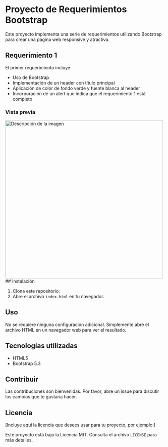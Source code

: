 # Proyecto de Requerimientos Bootstrap

Este proyecto implementa una serie de requerimientos utilizando Bootstrap para crear una página web responsive y atractiva.

## Requerimiento 1

El primer requerimiento incluye:

- Uso de Bootstrap
- Implementación de un header con título principal
- Aplicación de color de fondo verde y fuente blanca al header
- Incorporación de un alert que indica que el requerimiento 1 está completo

### Vista previa

<img src="asstes/img/Captura de pantalla 2024-07-09 124137.png" alt="Descripción de la imagen" width="500"/>
## Instalación

1. Clona este repositorio:
2. Abre el archivo `index.html` en tu navegador.

## Uso

No se requiere ninguna configuración adicional. Simplemente abre el archivo HTML en un navegador web para ver el resultado.

## Tecnologías utilizadas

- HTML5
- Bootstrap 5.3

## Contribuir

Las contribuciones son bienvenidas. Por favor, abre un issue para discutir los cambios que te gustaría hacer.

## Licencia

[Incluye aquí la licencia que desees usar para tu proyecto, por ejemplo:]

Este proyecto está bajo la Licencia MIT. Consulta el archivo `LICENSE` para más detalles.
